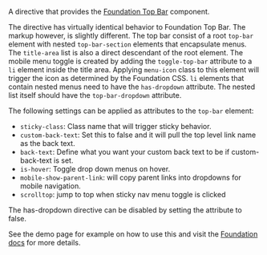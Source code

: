 A directive that provides the [Foundation Top Bar](http://foundation.zurb.com/docs/components/topbar.html) component.

The directive has virtually identical behavior to Foundation Top Bar. The markup however, is slightly different. The top bar consist of a root ```top-bar``` element with nested ```top-bar-section``` elements that encapsulate menus. The ```title-area``` list is also a direct descendant of the root element. The mobile menu toggle is created by adding the ```toggle-top-bar``` attribute to a ```li``` element inside the title area. Applying ```menu-icon``` class to this element will trigger the icon as determined by the Foundation CSS. ```li``` elements that contain nested menus need to have the ```has-dropdown``` attribute. The nested list itself should have the ```top-bar-dropdown``` attribute.

The following settings can be applied as attributes to the ```top-bar``` element:

- `sticky-class`: Class name that will trigger sticky behavior.
- `custom-back-text`: Set this to false and it will pull the top level link name as the back text.
- `back-text`: Define what you want your custom back text to be if custom-back-text is set.
- `is-hover`: Toggle drop down menus on hover.
- `mobile-show-parent-link`: will copy parent links into dropdowns for mobile navigation.
- `scrolltop`: jump to top when sticky nav menu toggle is clicked

The has-dropdown directive can be disabled by setting the attribute to false.

See the demo page for example on how to use this and visit the [Foundation docs](http://foundation.zurb.com/docs/components/topbar.html) for more details.
